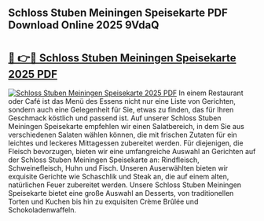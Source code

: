 ## Schloss Stuben Meiningen Speisekarte PDF Download Online 2025 9VdaQ

# <h2><a href="http://gcc5u5.nevu.top/?p=Schloss+Stuben+Meiningen+Speisekarte">🔗 👉🔴 Schloss Stuben Meiningen Speisekarte 2025 PDF</a></h2>

[![Schloss Stuben Meiningen Speisekarte 2025 PDF](https://i.imgur.com/dBaPXMq.png)](http://gcc5u5.nevu.top/?p=Schloss+Stuben+Meiningen+Speisekarte)
In einem Restaurant oder Café ist das Menü des Essens nicht nur eine Liste von Gerichten, sondern auch eine Gelegenheit für Sie, etwas zu finden, das für Ihren Geschmack köstlich und passend ist. Auf unserer Schloss Stuben Meiningen Speisekarte empfehlen wir einen Salatbereich, in dem Sie aus verschiedenen Salaten wählen können, die mit frischen Zutaten für ein leichtes und leckeres Mittagessen zubereitet werden. Für diejenigen, die Fleisch bevorzugen, bieten wir eine umfangreiche Auswahl an Gerichten auf der Schloss Stuben Meiningen Speisekarte an: Rindfleisch, Schweinefleisch, Huhn und Fisch. Unseren Auserwählten bieten wir exquisite Gerichte wie Schaschlik und Steak an, die auf einem alten, natürlichen Feuer zubereitet werden. Unsere Schloss Stuben Meiningen Speisekarte bietet eine große Auswahl an Desserts, von traditionellen Torten und Kuchen bis hin zu exquisiten Crème Brûlée und Schokoladenwaffeln.
